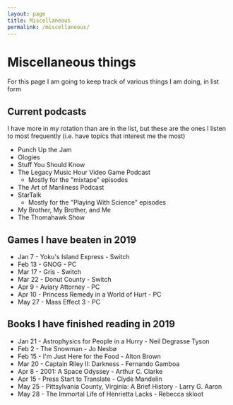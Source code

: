 ```yaml
---
layout: page
title: Miscellaneous
permalink: /miscellaneous/
---
```


# Miscellaneous things
For this page I am going to keep track of various things I am doing, in list form

## Current podcasts
I have more in my rotation than are in the list, but these are the ones I listen to most frequently (i.e. have topics that interest me the most)
* Punch Up the Jam
* Ologies
* Stuff You Should Know
* The Legacy Music Hour Video Game Podcast
  * Mostly for the "mixtape" episodes
* The Art of Manliness Podcast
* StarTalk
  * Mostly for the "Playing With Science" episodes
* My Brother, My Brother, and Me
* The Thomahawk Show

## Games I have beaten in 2019
* Jan 7 - Yoku's Island Express - Switch
* Feb 13 - GNOG - PC
* Mar 17 - Gris - Switch
* Mar 22 - Donut County - Switch
* Apr 9 - Aviary Attorney - PC
* Apr 10 - Princess Remedy in a World of Hurt - PC
* May 27 - Mass Effect 3 - PC

## Books I have finished reading in 2019
* Jan 21 - Astrophysics for People in a Hurry - Neil Degrasse Tyson
* Feb 2 - The Snowman - Jo Nesbø
* Feb 15 - I'm Just Here for the Food - Alton Brown
* Mar 20 - Captain Riley II: Darkness - Fernando Gamboa
* Apr 8 - 2001: A Space Odyssey - Arthur C. Clarke
* Apr 15 - Press Start to Translate - Clyde Mandelin
* May 25 - Pittsylvania County, Virginia: A Brief History - Larry G. Aaron
* May 28 - The Immortal Life of Henrietta Lacks - Rebecca skloot
